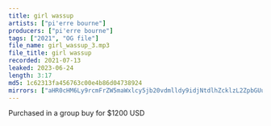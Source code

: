 ```yaml
---
title: girl wassup
artists: ["pi'erre bourne"]
producers: ["pi'erre bourne"]
tags: ["2021", "OG file"]
file_name: girl_wassup_3.mp3
file_title: girl wassup
recorded: 2021-07-13
leaked: 2023-06-24
length: 3:17
md5: 1c62313fa456763c00e4b86d04738924
mirrors: ["aHR0cHM6Ly9rcmFrZW5maWxlcy5jb20vdmlldy9idjNtdlhZcklzL2ZpbGUuaHRtbA==", "aHR0cHM6Ly9kYnJlZS5vcmcvdi82NDk3ODY="]
---
```

Purchased in a group buy for $1200 USD
